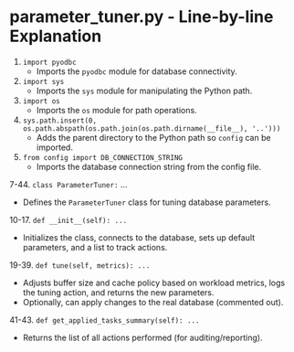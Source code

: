 # parameter_tuner.py - Line-by-line Explanation

1. `import pyodbc`
   - Imports the `pyodbc` module for database connectivity.
2. `import sys`
   - Imports the `sys` module for manipulating the Python path.
3. `import os`
   - Imports the `os` module for path operations.
4. `sys.path.insert(0, os.path.abspath(os.path.join(os.path.dirname(__file__), '..')))`
   - Adds the parent directory to the Python path so `config` can be imported.
5. `from config import DB_CONNECTION_STRING`
   - Imports the database connection string from the config file.

7-44. `class ParameterTuner:` ...
   - Defines the `ParameterTuner` class for tuning database parameters.

10-17. `def __init__(self): ...`
   - Initializes the class, connects to the database, sets up default parameters, and a list to track actions.

19-39. `def tune(self, metrics): ...`
   - Adjusts buffer size and cache policy based on workload metrics, logs the tuning action, and returns the new parameters.
   - Optionally, can apply changes to the real database (commented out).

41-43. `def get_applied_tasks_summary(self): ...`
   - Returns the list of all actions performed (for auditing/reporting).
